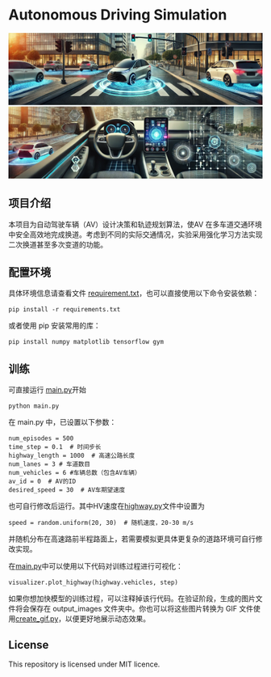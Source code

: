 # Autonomous Driving Simulation
![Image text](image.png)
## 项目介绍
本项目为自动驾驶车辆（AV）设计决策和轨迹规划算法，使AV 在多车道交通环境中安全高效地完成换道。考虑到不同的实际交通情况，实验采用强化学习方法实现二次换道甚至多次变道的功能。
## 配置环境
具体环境信息请查看文件 [requirement.txt](requirement.txt)，也可以直接使用以下命令安装依赖：
```
pip install -r requirements.txt
```
或者使用 pip 安装常用的库：
```
pip install numpy matplotlib tensorflow gym
```
## 训练
可直接运行 [main.py](main.py)开始
```
python main.py
```
在 main.py 中，已设置以下参数：
```
num_episodes = 500
time_step = 0.1  # 时间步长
highway_length = 1000  # 高速公路长度
num_lanes = 3 # 车道数目
num_vehicles = 6 #车辆总数（包含AV车辆）
av_id = 0  # AV的ID
desired_speed = 30  # AV车期望速度
```
也可自行修改后运行。其中HV速度在[highway.py](highway.py)文件中设置为
```
speed = random.uniform(20, 30)  # 随机速度，20-30 m/s
```
并随机分布在高速路前半程路面上，若需要模拟更具体更复杂的道路环境可自行修改实现。

在[main.py](main.py)中可以使用以下代码对训练过程进行可视化：
```
visualizer.plot_highway(highway.vehicles, step)
```
如果你想加快模型的训练过程，可以注释掉该行代码。在验证阶段，生成的图片文件将会保存在 output_images 文件夹中。你也可以将这些图片转换为 GIF 文件使用[create_gif.py](create_gif.py)，以便更好地展示动态效果。

## License
This repository is licensed under MIT licence.


